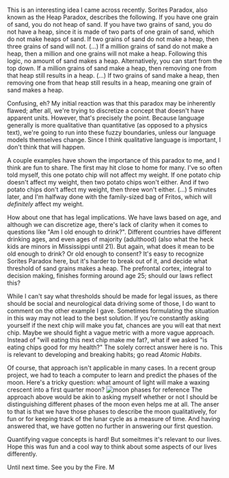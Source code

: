 This is an interesting idea I came across recently. Sorites Paradox, also known as the Heap Paradox, describes the following. If you have one grain of sand, you do not heap of sand. If you have two grains of sand, you do not have a heap, since it is made of two parts of one grain of sand, which do not make heaps of sand. If two grains of sand do not make a heap, then three grains of sand will not. (...) If a million grains of sand do not make a heap, then a million and one grains will not make a heap. Following this logic, no amount of sand makes a heap. Alternatively, you can start from the top down. If a million grains of sand make a heap, then removing one from that heap still results in a heap. (...) If two grains of sand make a heap, then removing one from that heap still results in a heap, meaning one grain of sand makes a heap.

Confusing, eh? My initial reaction was that this paradox may be inherently flawed; after all, we're trying to discretize a concept that doesn't have apparent units. However, that's precisely the point. Because language generally is more qualitative than quantitative (as opposed to a physics text), we're going to run into these fuzzy boundaries, unless our language models themselves change. Since I think qualitative language is important, I don't think that will happen.

A couple examples have shown the importance of this paradox to me, and I think are fun to share. The first may hit close to home for many. I've so often told myself, this one potato chip will not affect my weight. If one potato chip doesn't affect my weight, then two potato chips won't either. And if two potato chips don't affect my weight, then three won't either. (...) 5 minutes later, and I'm halfway done with the family-sized bag of Fritos, which will *definitely* affect my weight.

How about one that has legal implications. We have laws based on age, and although we can discretize age, there's lack of clarity when it comes to questions like "Am I old enough to drink?". Different countries have different drinking ages, and even ages of majority (adulthood) (also what the heck kids are minors in Mississippi until 21). But again, what does it mean to be old enough to drink? Or old enough to consent? It's easy to recognize Sorites Paradox here, but it's harder to break out of it, and decide what threshold of sand grains makes a heap. The prefrontal cortex, integral to decision making, finishes forming around age 25; should our laws reflect this? 

While I can't say what thresholds should be made for legal issues, as there should be social and neurological data driving some of those, I do want to comment on the other example I gave. Sometimes formulating the situation in this way may not lead to the best solution. If you're constantly asking yourself if the next chip will make you fat, chances are you will eat that next chip. Maybe we should fight a vague metric with a more vague approach. Instead of "will eating this next chip make me fat?, what if we asked "is eating chips good for my health?" The solely correct answer here is no. This is relevant to developing and breaking habits; go read _Atomic Habits_.

Of course, that approach isn't applicable in many cases. In a recent group project, we had to teach a computer to learn and predict the phases of the moon. Here's a tricky question: what amount of light will make a waxing crescent into a first quarter moon? ![moon phases for reference](https://c.tadst.com/gfx/600x337/moon-phases-explained.png?1) The approach above would be akin to asking myself whether or not I should be distinguishing different phases of the moon even helps me at all. The anser to that is that we have those phases to describe the moon qualitatively, for fun or for keeping track of the lunar cycle as a measure of time. And having answered that, we have gotten no further in answering our first question.

Quantifying vague concepts is hard! But someitmes it's relevant to our lives. Hope this was fun and a cool way to think about some aspects of our lives differently.

Until next time.
See you by the Fire.
M

